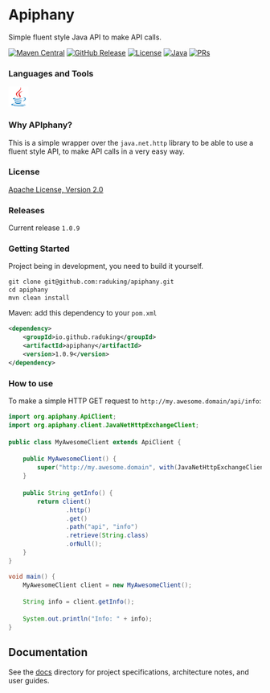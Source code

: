 # Apiphany

Simple fluent style Java API to make API calls.

[![Maven Central](https://img.shields.io/maven-central/v/io.github.raduking/apiphany)](https://central.sonatype.com/artifact/io.github.raduking/morphix-all)
[![GitHub Release](https://img.shields.io/github/v/release/raduking/apiphany)](https://github.com/raduking/apiphany/releases)
[![License](https://img.shields.io/github/license/raduking/apiphany)](https://opensource.org/license/apache-2-0)
[![Java](https://img.shields.io/badge/Java-21+-blue)](https://www.oracle.com/java/technologies/downloads/#java21)
[![PRs](https://img.shields.io/github/issues-pr/raduking/apiphany)](https://github.com/raduking/apiphany/pulls)

### Languages and Tools

<p>
	<a href="https://www.java.com" target="_blank" rel="noreferrer"><img src="https://raw.githubusercontent.com/devicons/devicon/master/icons/java/java-original.svg" alt="java" width="40" height="40"/></a>
</p>

### Why APIphany?

This is a simple wrapper over the `java.net.http` library to be able to use a fluent style API, to make API calls in a very easy way.

### License

[Apache License, Version 2.0](LICENSE)

### Releases

Current release `1.0.9`

### Getting Started

Project being in development, you need to build it yourself.

```
git clone git@github.com:raduking/apiphany.git
cd apiphany
mvn clean install
```

Maven: add this dependency to your `pom.xml`

```xml
<dependency>
    <groupId>io.github.raduking</groupId>
    <artifactId>apiphany</artifactId>
    <version>1.0.9</version>
</dependency>
```

### How to use

To make a simple HTTP GET request to `http://my.awesome.domain/api/info`:

```java
import org.apiphany.ApiClient;
import org.apiphany.client.JavaNetHttpExchangeClient;

public class MyAwesomeClient extends ApiClient {

    public MyAwesomeClient() {
        super("http://my.awesome.domain", with(JavaNetHttpExchangeClient.class));
    }

    public String getInfo() {
        return client()
                .http()
                .get()
                .path("api", "info")
                .retrieve(String.class)
                .orNull();
    }
}
```

```java
void main() {
    MyAwesomeClient client = new MyAwesomeClient();

    String info = client.getInfo();

    System.out.println("Info: " + info);
}
```

## Documentation

See the [docs](docs/) directory for project specifications, architecture notes, and user guides.

